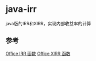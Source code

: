 # java-irr
java版的IRR和XIRR，实现内部收益率的计算


## 参考

[Office IRR 函数](https://support.office.com/zh-cn/article/IRR-%E5%87%BD%E6%95%B0-64925eaa-9988-495b-b290-3ad0c163c1bc)
[Office XIRR 函数](https://support.office.com/zh-cn/article/XIRR-%E5%87%BD%E6%95%B0-de1242ec-6477-445b-b11b-a303ad9adc9d)
